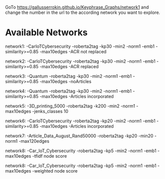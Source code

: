 GoTo https://gallusserrokin.github.io/Keyphrase_Graphs/network1 and change the number in the url to the according network you want to explore.

# Available Networks

network1: -CarIoTCybersecurity -roberta2tag -kp30 -min2 -norm1 -emb1 -similarity>=0.85 -max10edges -ACR not replaced

network2: -CarIoTCybersecurity -roberta2tag -kp30 -min2 -norm1 -emb1 -similarity>=0.85 -max10edges -ACR replaced

network3: -Quantum -roberta2tag -kp30 -min2 -norm1 -emb1 -similarity>=0.85 -max10edges -noArticles

network4: -Quantum -roberta2tag -kp30 -min2 -norm1 -emb1 -similarity>=0.85 -max10edges -Articles incorporated

network5: -3D_printing_5000 -roberta2tag -k200 -min2 -norm1 -max10edges -jenks_classes 10

network6: -CarIoTCybersecurity -roberta2tag -kp20 -min2 -norm1 -emb1 -similarity>=0.85 -max10edges -Articles incorporated

network7: -Article_Data_August_Rand50000 -roberta2tag -kp20 -min20 -norm1 -max120edges

network8: -Car_IoT_Cybersecurity -roberta2tag -kp5 -min2 -norm1 -emb1 -max10edges -tfidf node score

network8: -Car_IoT_Cybersecurity -roberta2tag -kp5 -min2 -norm1 -emb1 -max10edges -weighted node score



